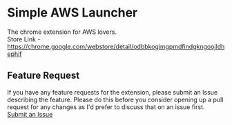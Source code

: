 # Simple AWS Launcher
The chrome extension for AWS lovers.  
Store Link - https://chrome.google.com/webstore/detail/odbbkogjmgpmdfindgkngoojldhephif

## Feature Request
If you have any feature requests for the extension, please submit an Issue describing the feature. Please do this before you consider opening up a pull request for any changes as I'd prefer to discuss that on an issue first.
[Submit an Issue](https://github.com/kota-imai/awslauncher-chromeex/issues)